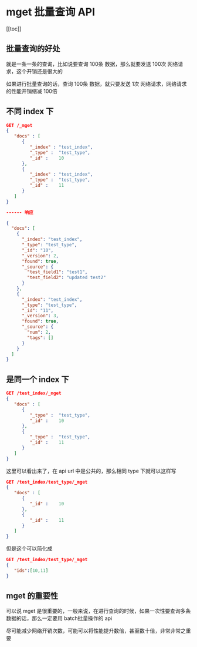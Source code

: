 # mget 批量查询 API
[[toc]]

## 批量查询的好处

就是一条一条的查询，比如说要查询 100条 数据，那么就要发送 100次 网络请求，这个开销还是很大的

如果进行批量查询的话，查询 100条 数据，就只要发送 1次 网络请求，网络请求的性能开销缩减 100倍

## 不同 index 下

```json
GET /_mget
{
   "docs" : [
      {
         "_index" : "test_index",
         "_type" :  "test_type",
         "_id" :    10
      },
      {
         "_index" : "test_index",
         "_type" :  "test_type",
         "_id" :    11
      }
   ]
}

------ 响应

{
  "docs": [
    {
      "_index": "test_index",
      "_type": "test_type",
      "_id": "10",
      "_version": 2,
      "found": true,
      "_source": {
        "test_field1": "test1",
        "test_field2": "updated test2"
      }
    },
    {
      "_index": "test_index",
      "_type": "test_type",
      "_id": "11",
      "_version": 3,
      "found": true,
      "_source": {
        "num": 2,
        "tags": []
      }
    }
  ]
}
```

## 是同一个 index 下

```json
GET /test_index/_mget
{
   "docs" : [
      {
         "_type" :  "test_type",
         "_id" :    10
      },
      {
         "_type" :  "test_type",
         "_id" :    11
      }
   ]
}
```

这里可以看出来了，在 api url 中是公共的，那么相同 type 下就可以这样写

```json
GET /test_index/test_type/_mget
{
   "docs" : [
      {
         "_id" :    10
      },
      {
         "_id" :    11
      }
   ]
}
```

但是这个可以简化成

```json
GET /test_index/test_type/_mget
{
   "ids":[10,11]
}
```

## mget 的重要性

可以说 mget 是很重要的，一般来说，在进行查询的时候，如果一次性要查询多条数据的话，那么一定要用 batch批量操作的 api

尽可能减少网络开销次数，可能可以将性能提升数倍，甚至数十倍，非常非常之重要
